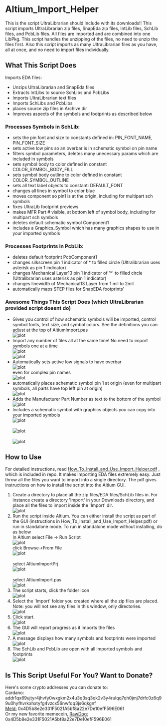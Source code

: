 # Altium_Import_Helper
This is the script UltraLibrarian should include with its downloads!! This script imports UltraLibrarian zip files, SnapEda zip files, IntLib files, SchLib files, and PcbLib files. All files are imported and are combined into one LibPkg. This script handles the unzipping of the files, no need to unzip the files first. Also this script imports as many UltraLibrarian files as you have, all at once, and no need to import files individually.

## What This Script Does
Imports EDA files:
  - Unzips UltraLibrarian and SnapEda files
  - Extracts IntLibs to source SchLibs and PcbLibs
  - Imports UltraLibrarian text files
  - Imports SchLibs and PcbLibs
  - places source zip files in Archive dir
  - Improves aspects of the symbols and footprints as described below

### Processes Symbols in SchLib:
  - sets the pin font and size to constants defined in:  PIN_FONT_NAME, PIN_FONT_SIZE
  - sets active low pins so an overbar is in schematic symbol on pin name
  - filters symbol parameters, deletes many unecessary params which are included in symbols
  - sets symbol body to color defined in constant COLOR_SYMBOL_BODY_FILL
  - sets symbol body outline to color defined in constant COLOR_SYMBOL_OUTLINE
  - sets all text label objects to constant: DEFAULT_FONT
  - changes all lines in symbol to color blue
  - moves component so pin1 is at the origin, including for multipart sch symbols
  - fixes UltraLib footprint previews
  - makes MFR Part # visible, at bottom left of symbol body, including for multipart sch symbols
  - deletes default schematic symbol Component1
  - includes a Graphics_Symbol which has many graphics shapes to use in your imported symbols

### Processes Footprints in PcbLib:
  - deletes default footprint PcbComponent1
  - changes silkscreen pin 1 indicator of * to filled circle (Ultralibrarian uses asterisk as pin 1 indicator)
  - changes Mechanical Layer13 pin 1 indicator of '*' to filled circle (Ultralibrarian uses asterisk as pin 1 indicator)
  - changes linewidth of Mechanical13 Layer from 1 mil to 2mil
  - automatically maps STEP files for SnapEDA footprints'

### Awesome Things This Script Does (which UltraLibrarian provided script doesnt do)
  - Gives you control of how schematic symbols will be imported, control symbol fonts, text size, and symbol colors. See the definitions you can adjust at the top of AltiumImport.pas
    <br/>![plot](./img/import012.png)<br/>   
  - Import any number of files all at the same time! No need to import symbols one at a time
    <br/>![plot](./img/import013.png)
    <br/>![plot](./img/import014.png)<br/>   
  - Automatically sets active low signals to have overbar
    <br/>![plot](./img/active_low01.png)<br/>
    even for complex pin names
    <br/>![plot](./img/active_low02.png)<br/>
  - automatically places schematic symbol pin 1 at origin (even for multipart symbols, all parts have top left pin at origin)
    <br/>![plot](./img/pin1_origin.png)<br/>
  - Adds the Manufacturer Part Number as text to the bottom of the symbol
    <br/>![plot](./img/mfr_part_num.png)<br/>
  - Includes a schematic symbol with graphics objects you can copy into your imported symbols
    <br/>![plot](./img/graphics_ex01.png)<br/>
    <br/>![plot](./img/graphics_ex02.png)<br/>
    <br/>![plot](./img/graphics_ex03.png)<br/>

## How to Use
For detailed instructions, read [How_To_Install_and_Use_Import_Helper.pdf](./How_To_Install_and_Use_Import_Helper.pdf) , which is included in repo. It makes importing EDA files extremely easy. Just throw all the files you want to import into a single directory. The pdf gives instructions on how to install the script into the Altium GUI.
1. Create a directory to place all the zip files/EDA files/SchLib files in. For instance create a directory 'Import' in your Downloads directory, and place all the files to import inside the 'Import' dir.
   <br/>![plot](./img/import01.png) <br/>   
2. Run the script inside Altium. You can either install the script as part of the GUI (instructions in How_To_Install_and_Use_Import_Helper.pdf) or run in standalone mode. To run in standalone mode without installing, do as below 
<br/>In Altium select File -> Run Script 
<br/>![plot](./img/import02.png) <br/>
click Browse->From File <br/>![plot](./img/import03.png) <br/>   
select AltiumImportPrj <br/>![plot](./img/import04.png) <br/>   
select AltiumImport.pas <br/>![plot](./img/import05.png) <br/>  
3. The script starts, click the folder icon <br/>![plot](./img/import06.png)<br/> 
4. Select the 'Import' folder you created where all the zip files are placed. Note: you will not see any files in this window, only directories.<br/>![plot](./img/import07.png)<br/> 
5. Click start.<br/>![plot](./img/import08.png)<br/> 
6. The GUI will report progress as it imports the files <br/>![plot](./img/import09.png)<br/> 
7. A message displays how many symbols and footprints were imported <br/>![plot](./img/import010.png)<br/> 
8. The SchLib and PcbLib are open with all imported symbols and footprints <br/>![plot](./img/import011.png)<br/> 

## Is This Script Useful For You? Want to Donate?
Here's some crypto addresses you can donate to:<br/>
Cardano: addr1qx69ujtyr4jhvfy0wxgkm2x4u3q3sq3qk2v3y4rulqq7qh0jmj7drfc0z6q99u0hyfhvrkxhxtyfg4vzcx56nwfqq3js6qkgnf <br/>
[Meld:](https://www.meld.com/) 0x4D5b8e2e331F5021A5bf8a22e7De10efF596E061 <br/>
Or my new favorite memecoin, [RawDog:](https://rawdogpumps.com/) 0x4D5b8e2e331F5021A5bf8a22e7De10efF596E061 <br/>

